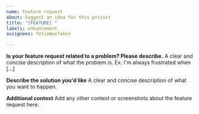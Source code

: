 ```yaml
---
name: Feature request
about: Suggest an idea for this project
title: "[FEATURE] "
labels: enhancement
assignees: TetieWasTaken

---
```


**Is your feature request related to a problem? Please describe.**
A clear and concise description of what the problem is. Ex. I'm always frustrated when [...]

**Describe the solution you'd like**
A clear and concise description of what you want to happen.

**Additional context**
Add any other context or screenshots about the feature request here.
